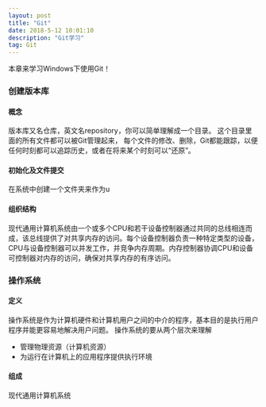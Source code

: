 ```yaml
---
layout: post
title: "Git"
date: 2018-5-12 10:01:10 
description: "Git学习"
tag: Git
---
```


本章来学习Windows下使用Git！

### 创建版本库
#### 概念
版本库又名仓库，英文名repository，你可以简单理解成一个目录。
这个目录里面的所有文件都可以被Git管理起来，
每个文件的修改、删除，Git都能跟踪，以便任何时刻都可以追踪历史，或者在将来某个时刻可以“还原”。

#### 初始化及文件提交
在系统中创建一个文件夹来作为u

#### 组织结构
现代通用计算机系统由一个或多个CPU和若干设备控制器通过共同的总线相连而成，该总线提供了对共享内存的访问。每个设备控制器负责一种特定类型的设备，CPU与设备控制器可以并发工作，并竞争内存周期。内存控制器协调CPU和设备可控制器对内存的访问，确保对共享内存的有序访问。

### 操作系统

#### 定义

操作系统是作为计算机硬件和计算机用户之间的中介的程序，基本目的是执行用户程序并能更容易地解决用户问题。
操作系统的要从两个层次来理解
* 管理物理资源（计算机资源）
* 为运行在计算机上的应用程序提供执行环境

#### 组成

现代通用计算机系统

